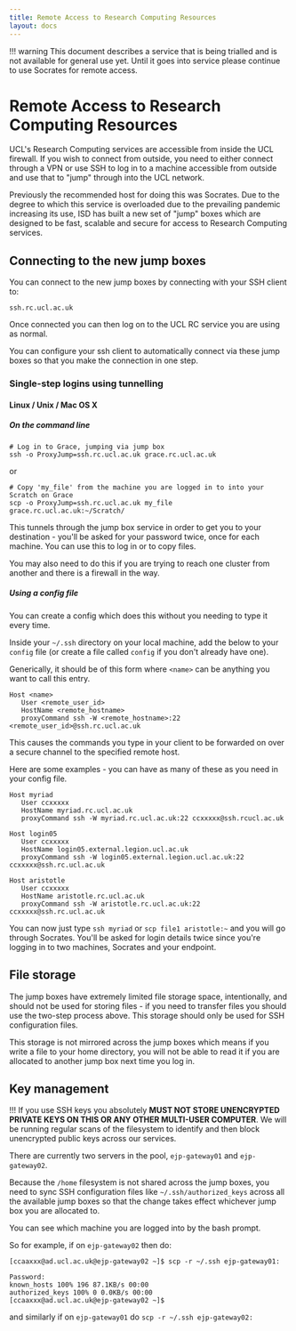 ```yaml
---
title: Remote Access to Research Computing Resources
layout: docs
---
```


!!! warning
    This document describes a service that is being trialled and is not available for general use yet. Until it goes into service please continue to use Socrates for remote access.


# Remote Access to Research Computing Resources

UCL's Research Computing services are accessible from inside the UCL firewall.  If you wish to connect from outside, you need to either connect through a VPN or use SSH to log in to a machine accessible from outside and use that to "jump" through into the UCL network.

Previously the recommended host for doing this was Socrates. Due to the degree to which this service is overloaded due to the prevailing pandemic increasing its use, ISD has built a new set of "jump" boxes which are designed to be fast, scalable and secure for access to Research Computing services.

## Connecting to the new jump boxes

You can connect to the new jump boxes by connecting with your SSH client to:

```
ssh.rc.ucl.ac.uk
```

Once connected you can then log on to the UCL RC service you are using as normal.

You can configure your ssh client to automatically connect via these jump boxes so that you make the connection in one step.

### Single-step logins using tunnelling

#### Linux / Unix / Mac OS X

##### On the command line
```
# Log in to Grace, jumping via jump box
ssh -o ProxyJump=ssh.rc.ucl.ac.uk grace.rc.ucl.ac.uk
```
or
```
# Copy 'my_file' from the machine you are logged in to into your Scratch on Grace
scp -o ProxyJump=ssh.rc.ucl.ac.uk my_file grace.rc.ucl.ac.uk:~/Scratch/
```

This tunnels through the jump box service in order to get you to your destination - you'll be asked for your password twice, once for each machine. You can use this to log in or to copy files.

You may also need to do this if you are trying to reach one cluster from another and there is a firewall in the way.

##### Using a config file

You can create a config which does this without you needing to type it every time.

Inside your `~/.ssh` directory on your local machine, add the below to your `config` file (or create a file called `config` if you don't already have one).

Generically, it should be of this form where `<name>` can be anything you want to call this entry.

```
Host <name>
   User <remote_user_id>
   HostName <remote_hostname>
   proxyCommand ssh -W <remote_hostname>:22 <remote_user_id>@ssh.rc.ucl.ac.uk
```
This causes the commands you type in your client to be forwarded on over a secure channel to the specified remote host.

Here are some examples - you can have as many of these as you need in your config file.
```
Host myriad
   User ccxxxxx
   HostName myriad.rc.ucl.ac.uk
   proxyCommand ssh -W myriad.rc.ucl.ac.uk:22 ccxxxxx@ssh.rcucl.ac.uk

Host login05
   User ccxxxxx
   HostName login05.external.legion.ucl.ac.uk
   proxyCommand ssh -W login05.external.legion.ucl.ac.uk:22 ccxxxxx@ssh.rc.ucl.ac.uk

Host aristotle
   User ccxxxxx
   HostName aristotle.rc.ucl.ac.uk
   proxyCommand ssh -W aristotle.rc.ucl.ac.uk:22 ccxxxxx@ssh.rc.ucl.ac.uk
```

You can now just type `ssh myriad` or `scp file1 aristotle:~` and you will go through Socrates. You'll be asked for login details twice since you're logging in to two machines, Socrates and your endpoint.  


## File storage

The jump boxes have extremely limited file storage space, intentionally, and should not be used for storing files - if you need to transfer files you should use the two-step process above.  This storage should only be used for SSH configuration files.

This storage is not mirrored across the jump boxes which means if you write a file to your home directory, you will not be able to read it if you are allocated to another jump box next time you log in.


## Key management

!!! If you use SSH keys you absolutely **MUST NOT STORE UNENCRYPTED PRIVATE KEYS ON THIS OR ANY OTHER MULTI-USER COMPUTER**.  We will be running regular scans of the filesystem to identify and then block unencrypted public keys across our services.

There are currently two servers in the pool, `ejp-gateway01` and `ejp-gateway02`. 

Because the `/home` filesystem is not shared across the jump boxes, you need to sync SSH configuration files like `~/.ssh/authorized_keys` across all the available jump boxes so that the change takes effect whichever jump box you are allocated to.

You can see which machine you are logged into by the bash prompt.

So for example, if on `ejp-gateway02` then do:

```console
[ccaaxxx@ad.ucl.ac.uk@ejp-gateway02 ~]$ scp -r ~/.ssh ejp-gateway01:

Password:
known_hosts 100% 196 87.1KB/s 00:00
authorized_keys 100% 0 0.0KB/s 00:00
[ccaaxxx@ad.ucl.ac.uk@ejp-gateway02 ~]$
```

and similarly if on `ejp-gateway01` do `scp -r ~/.ssh ejp-gateway02:`

